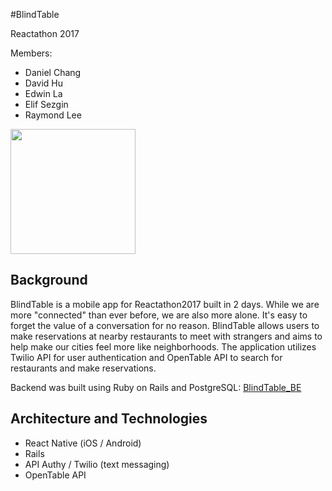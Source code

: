 #BlindTable

Reactathon 2017

Members:
- Daniel Chang
- David Hu
- Edwin La
- Elif Sezgin
- Raymond Lee

<img src="https://github.com/rlee0525/BlindTable_FE/blob/master/assets/images/BlindTable.gif" width="200">

## Background

BlindTable is a mobile app for Reactathon2017 built in 2 days. While we are more "connected" than ever before, we are also more alone. It's easy to forget the value of a conversation for no reason. BlindTable allows users to make reservations at nearby restaurants to meet with strangers and aims to help make our cities feel more like neighborhoods. The application utilizes Twilio API for user authentication and OpenTable API to search for restaurants and make reservations.

Backend was built using Ruby on Rails and PostgreSQL: [BlindTable_BE][backend]

[backend]: https://github.com/rlee0525/BlindTable_BE

## Architecture and Technologies

- React Native (iOS / Android)
- Rails
- API Authy / Twilio (text messaging)
- OpenTable API
